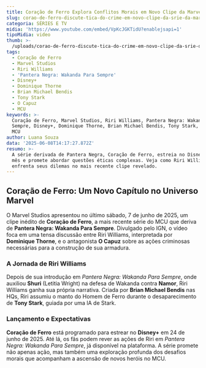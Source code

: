 ```yaml
---
title: Coração de Ferro Explora Conflitos Morais em Novo Clipe da Marvel
slug: corao-de-ferro-discute-tica-do-crime-em-novo-clipe-da-srie-da-marvel
categoria: SÉRIES E TV
midia: 'https://www.youtube.com/embed/VpKcJGKTidU?enablejsapi=1'
tipoMidia: video
thumb: >-
  /uploads/corao-de-ferro-discute-tica-do-crime-em-novo-clipe-da-srie-da-marvel-thumb.jpg
tags:
  - Coração de Ferro
  - Marvel Studios
  - Riri Williams
  - 'Pantera Negra: Wakanda Para Sempre'
  - Disney+
  - Dominique Thorne
  - Brian Michael Bendis
  - Tony Stark
  - O Capuz
  - MCU
keywords: >-
  Coração de Ferro, Marvel Studios, Riri Williams, Pantera Negra: Wakanda Para
  Sempre, Disney+, Dominique Thorne, Brian Michael Bendis, Tony Stark, O Capuz,
  MCU
author: Luana Souza
data: '2025-06-08T14:17:27.872Z'
resumo: >-
  A série derivada de Pantera Negra, Coração de Ferro, estreia no Disney+ este
  mês e promete abordar questões éticas complexas. Veja como Riri Williams
  enfrenta seus dilemas no mais recente clipe revelado.
---
```


## Coração de Ferro: Um Novo Capítulo no Universo Marvel

O Marvel Studios apresentou no último sábado, 7 de junho de 2025, um clipe inédito de **Coração de Ferro**, a mais recente série do MCU que deriva de **Pantera Negra: Wakanda Para Sempre**. Divulgado pelo IGN, o vídeo foca em uma tensa discussão entre Riri Williams, interpretada por **Dominique Thorne**, e o antagonista **O Capuz** sobre as ações criminosas necessárias para a construção de sua armadura.

### A Jornada de Riri Williams

Depois de sua introdução em *Pantera Negra: Wakanda Para Sempre*, onde auxiliou **Shuri** (Letitia Wright) na defesa de Wakanda contra **Namor**, Riri Williams ganha sua própria narrativa. Criada por **Brian Michael Bendis** nas HQs, Riri assumiu o manto do Homem de Ferro durante o desaparecimento de **Tony Stark**, guiada por uma IA de Stark.

### Lançamento e Expectativas

**Coração de Ferro** está programado para estrear no **Disney+** em 24 de junho de 2025. Até lá, os fãs podem rever as ações de Riri em *Pantera Negra: Wakanda Para Sempre*, já disponível na plataforma. A série promete não apenas ação, mas também uma exploração profunda dos desafios morais que acompanham a ascensão de novos heróis no MCU.
